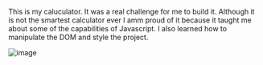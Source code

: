 This is my caluculator. It was a real challenge for me to build it. Although it is not the smartest calculator ever I amm proud of it because it taught me about some of the capabilities of Javascript. I also learned how to manipulate the DOM and style the project. 


![image](https://user-images.githubusercontent.com/81019142/152480660-633037a9-4145-4971-9f60-1be37485862d.png)

